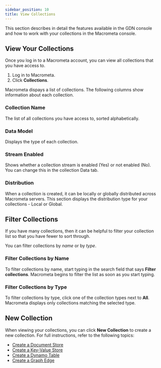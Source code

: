 ```yaml
---
sidebar_position: 10
title: View Collections
---
```


This section describes in detail the features available in the GDN console and how to work with your collections in the Macrometa console.

## View Your Collections

Once you log in to a Macrometa account, you can view all collections that you have access to.

1. Log in to Macrometa.
1. Click **Collections**.

Macrometa dispays a list of collections. The following columns show information about each collection.

### Collection Name

The list of all collections you have access to, sorted alphabetically.

### Data Model

Displays the type of each collection.

### Stream Enabled

Shows whether a collection stream is enabled (Yes) or not enabled (No). You can change this in the collection Data tab.

### Distribution

When a collection is created, it can be locally or globally distributed across Macrometa servers. This section displays the distribution type for your collections - Local or Global.

## Filter Collections

If you have many collections, then it can be helpful to filter your collection list so that you have fewer to sort through.

You can filter collections by _name_ or by _type_.

### Filter Collections by Name

To filter collections by name, start typing in the search field that says **Filter collections**. Macrometa begins to filter the list as soon as you start typing.

### Filter Collections by Type

To filter collections by type, click one of the collection types next to **All**. Macrometa displays only collections matching the selected type.

## New Collection

When viewing your collections, you can click **New Collection** to create a new collection. For full instructions, refer to the following topics:

- [Create a Document Store](documents/create-document-store.md)
- [Create a Key-Value Store](keyvalue/create-key-value-store.md)
- [Create a Dynamo Table](dynamo/create-dynamo-table.md)
- [Create a Graph Edge](graphs/create-graph-edge.md)
